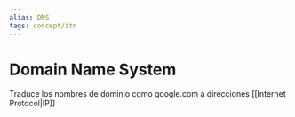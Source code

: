 ```yaml
---
alias: DNS
tags: concept/itn
---
```


# Domain Name System
Traduce los nombres de dominio como google.com a direcciones [[Internet Protocol|IP]]